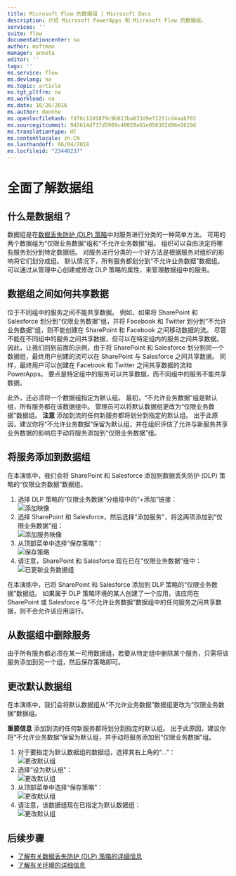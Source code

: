 ```yaml
---
title: Microsoft Flow 的数据组 | Microsoft Docs
description: 介绍 Microsoft PowerApps 和 Microsoft Flow 的数据组。
services: ''
suite: flow
documentationcenter: na
author: msftman
manager: anneta
editor: ''
tags: ''
ms.service: flow
ms.devlang: na
ms.topic: article
ms.tgt_pltfrm: na
ms.workload: na
ms.date: 10/26/2016
ms.author: deonhe
ms.openlocfilehash: fd76c12d1879c9b613ba833d9ef2211cd4aab702
ms.sourcegitcommit: 945614d737d5909c40029a61e050302d96e1619d
ms.translationtype: HT
ms.contentlocale: zh-CN
ms.lasthandoff: 06/04/2018
ms.locfileid: "23440237"
---
```

# <a name="learn-all-about-data-groups"></a>全面了解数据组
## <a name="what-is-a-data-group"></a>什么是数据组？
数据组是在[数据丢失防护 (DLP) 策略](prevent-data-loss.md)中对服务进行分类的一种简单方法。 可用的两个数据组为“仅限业务数据”组和“不允许业务数据”组。 组织可以自由决定将哪些服务划分到特定数据组。 对服务进行分类的一个好方法是根据服务对组织的影响将它们划分成组。 默认情况下，所有服务都划分到“不允许业务数据”数据组。 可以通过从管理中心创建或修改 DLP 策略的属性，来管理数据组中的服务。

## <a name="how-data-is-shared-between-data-groups"></a>数据组之间如何共享数据
位于不同组中的服务之间不能共享数据。 例如，如果将 SharePoint 和 Salesforce 划分到“仅限业务数据”组，并将 Facebook 和 Twitter 划分到“不允许业务数据”组，则不能创建在 SharePoint 和 Facebook 之间移动数据的流。 尽管不能在不同组中的服务之间共享数据，但可以在特定组内的服务之间共享数据。 因此，让我们回到前面的示例，由于将 SharePoint 和 Salesforce 划分到同一个数据组，最终用户创建的流可以在 SharePoint 与 Salesforce 之间共享数据。 同样，最终用户可以创建在 Facebook 和 Twitter 之间共享数据的流和 PowerApps。 要点是特定组中的服务可以共享数据，而不同组中的服务不能共享数据。  

此外，还必须将一个数据组指定为默认组。 最初，“不允许业务数据”组是默认组，所有服务都在该数据组中。 管理员可以将默认数据组更改为“仅限业务数据”数据组。 **注意** 添加到流的任何新服务都将划分到指定的默认组。 出于此原因，建议你将“不允许业务数据”保留为默认组，并在组织评估了允许与新服务共享业务数据的影响后手动将服务添加到“仅限业务数据”组。

## <a name="add-services-to-a-data-group"></a>将服务添加到数据组
在本演练中，我们会将 SharePoint 和 Salesforce 添加到数据丢失防护 (DLP) 策略的“仅限业务数据”数据组。 

1. 选择 DLP 策略的“仅限业务数据”分组框中的“+添加”链接：    
   ![添加映像](./media/introduction-to-data-groups/add-to-data-group-1.png)  
2. 选择 SharePoint 和 Salesforce，然后选择“添加服务”，将这两项添加到“仅限业务数据”组：    
   ![添加服务映像](./media/introduction-to-data-groups/add-to-data-group-2.png)  
3. 从顶部菜单中选择“保存策略”：  
   ![保存策略](./media/introduction-to-data-groups/add-to-data-group-4.png) 
4. 请注意，SharePoint 和 Salesforce 现在已在“仅限业务数据”组中：  
   ![已更新业务数据组](./media/introduction-to-data-groups/add-to-data-group-3.png)   

在本演练中，已将 SharePoint 和 Salesforce 添加到 DLP 策略的“仅限业务数据”数据组。 如果属于 DLP 策略环境的某人创建了一个应用，该应用在 SharePoint 或 Salesforce 与“不允许业务数据”数据组中的任何服务之间共享数据，则不会允许该应用运行。

## <a name="remove-services-from-a-data-group"></a>从数据组中删除服务
由于所有服务都必须在某一可用数据组，若要从特定组中删除某个服务，只需将该服务添加到另一个组，然后保存策略即可。  

## <a name="change-the-default-data-group"></a>更改默认数据组
在本演练中，我们会将默认数据组从“不允许业务数据”数据组更改为“仅限业务数据”数据组。  

**重要信息** 添加到流的任何新服务都将划分到指定的默认组。 出于此原因，建议你将“不允许业务数据”保留为默认组，并手动将服务添加到“仅限业务数据”组。

1. 对于要指定为默认数据组的数据组，选择其右上角的“...”：    
   ![更改默认组](./media/introduction-to-data-groups/default-data-group-0.png)  
2. 选择“设为默认组”：  
   ![更改默认组](./media/introduction-to-data-groups/default-data-group-1.png)   
3. 从顶部菜单中选择“保存策略”：  
   ![更改默认组](./media/introduction-to-data-groups/add-to-data-group-4.png) 
4. 请注意，该数据组现在已指定为默认数据组：  
   ![更改默认组](./media/introduction-to-data-groups/default-data-group-2.png)   

## <a name="next-steps"></a>后续步骤
* [了解有关数据丢失防护 (DLP) 策略的详细信息](prevent-data-loss.md)
* [了解有关环境的详细信息](environments-overview-admin.md)   

